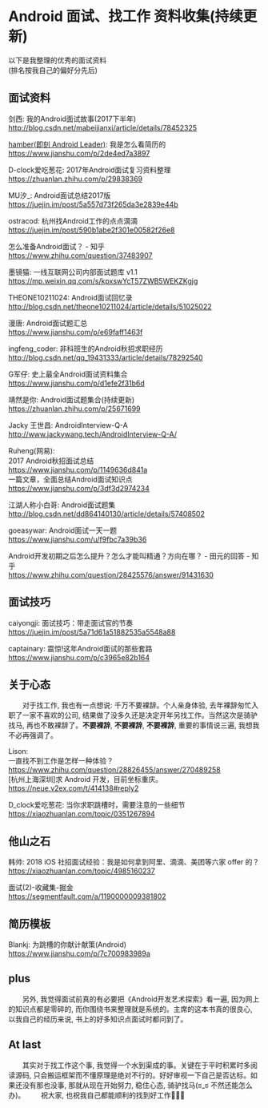 # Android 面试、找工作 资料收集(持续更新)

以下是我整理的优秀的面试资料  
(排名按我自己的偏好分先后)
## 面试资料
剑西: 我的Android面试故事(2017下半年)  
<http://blog.csdn.net/mabeijianxi/article/details/78452325>

[hamber(即刻 Android Leader)](https://juejin.im/user/57b82535d342d3005ac24f59):
我是怎么看简历的  
<https://www.jianshu.com/p/2de4ed7a3897>

D-clock爱吃葱花: 2017年Android面试复习资料整理  
<https://zhuanlan.zhihu.com/p/29838369>

MU汐_: Android面试总结2017版  
<https://juejin.im/post/5a557d73f265da3e2839e44b>

ostracod: 杭州找Android工作的点点滴滴  
<https://juejin.im/post/590b1abe2f301e00582f26e8>

怎么准备Android面试？ - 知乎  
<https://www.zhihu.com/question/37483907>

墨镜猫: 一线互联网公司内部面试题库 v1.1  
<https://mp.weixin.qq.com/s/kpxswYcT57ZWB5WEKZKgjg>

THEONE10211024: Android面试回忆录  
<http://blog.csdn.net/theone10211024/article/details/51025022>

漫唐: Android面试题汇总  
<https://www.jianshu.com/p/e69faff1463f>

ingfeng_coder: 非科班生的Android秋招求职经历  
<http://blog.csdn.net/qq_19431333/article/details/78292540>

G军仔: 史上最全Android面试资料集合  
<https://www.jianshu.com/p/d1efe2f31b6d>

靖然是你: Android面试题集合(持续更新)  
<https://zhuanlan.zhihu.com/p/25671699>

Jacky 王世昌: AndroidInterview-Q-A  
<http://www.jackywang.tech/AndroidInterview-Q-A/>

Ruheng(网易):  
2017 Android秋招面试总结  
<https://www.jianshu.com/p/1149636d841a>  
一篇文章，全面总结Android面试知识点  
<https://www.jianshu.com/p/3df3d2974234>

江湖人称小白哥: Android面试题集  
<http://blog.csdn.net/dd864140130/article/details/57408502>

goeasywar: Android面试一天一题  
<https://www.jianshu.com/u/f9fbc7a39b36>

Android开发初期之后怎么提升？怎么才能叫精通？方向在哪？ - 田元的回答 - 知乎  
<https://www.zhihu.com/question/28425576/answer/91431630>

## 面试技巧
caiyongji: 面试技巧：带走面试官的节奏  
<https://juejin.im/post/5a71d61a51882535a5548a88>

captainary: 震惊!这年Android面试的那些套路  
<https://www.jianshu.com/p/c3965e82b164>

## 关于心态
&emsp;&emsp;对于找工作, 我也有一点想说: 千万不要裸辞。个人亲身体验, 去年裸辞匆忙入职了一家不喜欢的公司, 结果做了没多久还是决定开年另找工作。当然这次是骑驴找马, 再也不敢裸辞了。**不要裸辞**, **不要裸辞**, **不要裸辞**, 重要的事情说三遍, 我想我不必再强调了。

Lison:  
一直找不到工作是怎样一种体验？  
<https://www.zhihu.com/question/28826455/answer/270489258>  
[杭州上海深圳]求 Android 开发，目前坐标重庆。  
<https://neue.v2ex.com/t/414138#reply2>

D_clock爱吃葱花: 当你求职跳槽时，需要注意的一些细节  
<https://xiaozhuanlan.com/topic/0351267894>

## 他山之石
韩帅: 2018 iOS 社招面试经验：我是如何拿到阿里、滴滴、美团等六家 offer 的？  
<https://xiaozhuanlan.com/topic/4985160237>

面试(2)-收藏集-掘金  
<https://segmentfault.com/a/1190000009381802>

## 简历模板
Blankj: 为跳槽的你献计献策(Android)  
<https://www.jianshu.com/p/7c700983989a>

## plus
&emsp;&emsp;另外, 我觉得面试前真的有必要把《Android开发艺术探索》看一遍, 因为网上的知识点都是零碎的, 而你围绕书来整理就是系统的。主席的这本书真的很良心, 以我自己的经历来说, 书上的好多知识点面试时都问到了。

## At last
&emsp;&emsp;其实对于找工作这个事, 我觉得一个水到渠成的事。关键在于平时积累时多阅读源码, 只会搬运框架而不懂原理是绝对不行的。好好审视一下自己是否达标。如果还没有那也没事, 那就从现在开始努力, 稳住心态, 骑驴找马(ಠ_ಠ 不然还能怎么办)。
&emsp;&emsp;祝大家, 也祝我自己都能顺利的找到好工作🎉🎉🎉


